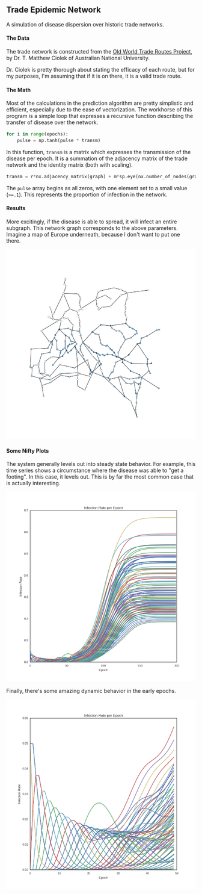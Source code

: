 ## Trade Epidemic Network

A simulation of disease dispersion over historic trade networks.

#### The Data

The trade network is constructed from the [Old World Trade Routes Project](http://www.ciolek.com/owtrad.html),
by Dr. T. Matthew Ciolek of Australian National University.

Dr. Ciolek is pretty thorough about stating the efficacy of each route, but for my purposes, I'm assuming that
if it is on there, it is a valid trade route.

#### The Math

Most of the calculations in the prediction algorithm are pretty simplistic and efficient, especially due to the ease of vectorization. The workhorse of this program is a simple loop that expresses a recursive function describing the transfer of
disease over the network.

```python
for i in range(epochs):
    pulse = np.tanh(pulse * transm)
```

In this function, `transm` is a matrix which expresses the transmission of the disease per epoch. It is a
summation of the adjacency matrix of the trade network and the identity matrix (both with scaling).

```python
transm = r*nx.adjacency_matrix(graph) + m*sp.eye(nx.number_of_nodes(graph))
```

The `pulse` array begins as all zeros, with one element set to a small value (`>=.1`). This represents the proportion of
infection in the network.

#### Results

More excitingly, if the disease is able to spread, it will infect an entire subgraph. This network graph
corresponds to the above parameters. Imagine a map of Europe underneath, because I don't want to put one there.

![network graph](https://github.com/arbenton/tepnet/blob/master/archive/france.png)

#### Some Nifty Plots

The system generally levels out into steady state behavior. For example, this time series shows a circumstance
where the disease was able to "get a footing". In this case, it levels out. This is by far the most common case
that is actually interesting.

![time series](https://github.com/arbenton/tepnet/blob/master/plots/time_series.png)

Finally, there's some amazing dynamic behavior in the early epochs.

![dynamic](https://github.com/arbenton/tepnet/blob/master/archive/zoomed.png)

